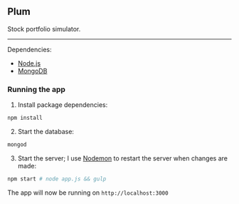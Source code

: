 ## Plum

Stock portfolio simulator.

---

Dependencies:
  - [Node.js](https://nodejs.org)
  - [MongoDB](https://www.mongodb.org)

### Running the app

1. Install package dependencies:

```sh
npm install
```

2. Start the database:

```sh
mongod
```

3. Start the server; I use [Nodemon](https://github.com/remy/nodemon) to restart the server when changes are made:

```sh
npm start # node app.js && gulp
```

The app will now be running on `http://localhost:3000`